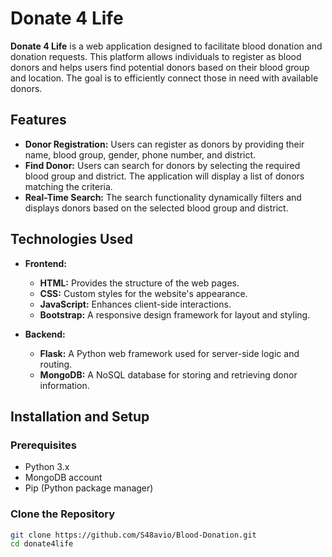 # Donate 4 Life

**Donate 4 Life** is a web application designed to facilitate blood donation and donation requests. This platform allows individuals to register as blood donors and helps users find potential donors based on their blood group and location. The goal is to efficiently connect those in need with available donors.

## Features

- **Donor Registration:** Users can register as donors by providing their name, blood group, gender, phone number, and district.
- **Find Donor:** Users can search for donors by selecting the required blood group and district. The application will display a list of donors matching the criteria.
- **Real-Time Search:** The search functionality dynamically filters and displays donors based on the selected blood group and district.

## Technologies Used

- **Frontend:**
  - **HTML:** Provides the structure of the web pages.
  - **CSS:** Custom styles for the website's appearance.
  - **JavaScript:** Enhances client-side interactions.
  - **Bootstrap:** A responsive design framework for layout and styling.

- **Backend:**
  - **Flask:** A Python web framework used for server-side logic and routing.
  - **MongoDB:** A NoSQL database for storing and retrieving donor information.

## Installation and Setup

### Prerequisites

- Python 3.x
- MongoDB account
- Pip (Python package manager)

### Clone the Repository

```bash
git clone https://github.com/S48avio/Blood-Donation.git
cd donate4life
